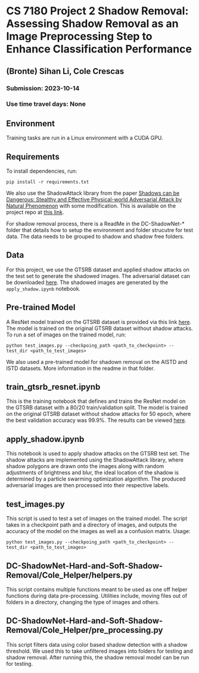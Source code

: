 # CS 7180 Project 2 Shadow Removal: Assessing Shadow Removal as an Image Preprocessing Step to Enhance Classification Performance

## (Bronte) Sihan Li, Cole Crescas
### Submission: 2023-10-14
### Use time travel days: None

## Environment

Training tasks are run in a Linux environment with a CUDA GPU.

## Requirements

To install dependencies, run:

    pip install -r requirements.txt

We also use the ShadowAttack library from the paper [Shadows can be Dangerous: Stealthy and Effective Physical-world Adversarial Attack by Natural Phenomenon](https://arxiv.org/abs/2203.03818) with some modification. This is available on the project repo at [this link](https://github.com/bronteee/advanced-perception/tree/main/shadow-removal/ShadowAttack).

For shadow removal process, there is a ReadMe in the DC-ShadowNet-* folder that details how to setup the environment and folder strucutre for test data.  The data needs to be grouped to shadow and shadow free folders. 

## Data

For this project, we use the GTSRB dataset and applied shadow attacks on the test set to generate the shadowed images. The adversarial dataset can be downloaded [here](https://drive.google.com/file/d/187hUm28FJL3fHKEgpibwRaCE8b7_nFXg/view?usp=sharing). The shadowed images are generated by the `apply_shadow.ipynb` notebook.

## Pre-trained Model

A ResNet model trained on the GTSRB dataset is provided via this link [here](https://drive.google.com/file/d/1H2XrscM-aXEeTqqo8934gcKRiPard5W-/view?usp=sharing). The model is trained on the original GTSRB dataset without shadow attacks. To run a set of images on the trained model, run:

    python test_images.py --checkpoing_path <path_to_checkpoint> --test_dir <path_to_test_images>

We also used a pre-trained model for shadown removal on the AISTD and ISTD datasets.  More information in the readme in that folder.

## train_gtsrb_resnet.ipynb

This is the training notebook that defines and trains the ResNet model on the GTSRB dataset with a 80/20 train/validation split. The model is trained on the original GTSRB dataset without shadow attacks for 50 epoch, where the best validation accuracy was 99.9%. The results can be viewed [here](https://wandb.ai/fire-dream/gtsrb-resnet).

## apply_shadow.ipynb

This notebook is used to apply shadow attacks on the GTSRB test set. The shadow attacks are implemented using the ShadowAttack library, where shadow polygons are drawn onto the images along with random adjustments of brightness and blur, the ideal location of the shadow is determined by a particle swarming optimization algorithm. The produced adversarial images are then processed into their respective labels.

## test_images.py

This script is used to test a set of images on the trained model. The script takes in a checkpoint path and a directory of images, and outputs the accuracy of the model on the images as well as a confusion matrix.
Usage:

    python test_images.py --checkpoing_path <path_to_checkpoint> --test_dir <path_to_test_images>

## DC-ShadowNet-Hard-and-Soft-Shadow-Removal/Cole_Helper/helpers.py

This script contains multiple functions meant to be used as one off helper functions during data pre-processing.  Utilities include, moving files out of folders in a directory, changing the type of images and others. 

## DC-ShadowNet-Hard-and-Soft-Shadow-Removal/Cole_Helper/pre_processing.py

This script filters data using color based shadow detection with a shadow threshold.  We used this to take unfiltered images into folders for testing and shadow removal.  After running this, the shadow removal model can be run for testing.
